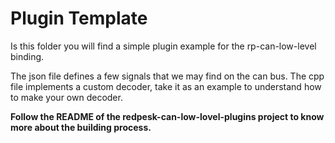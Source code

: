 # Plugin Template

Is this folder you will find a simple plugin example for the rp-can-low-level binding.

The json file defines a few signals that we may find on the can bus.
The cpp file implements a custom decoder, take it as an example
to understand how to make your own decoder.

**Follow the README of the redpesk-can-low-lovel-plugins project to know
more about the building process.**
